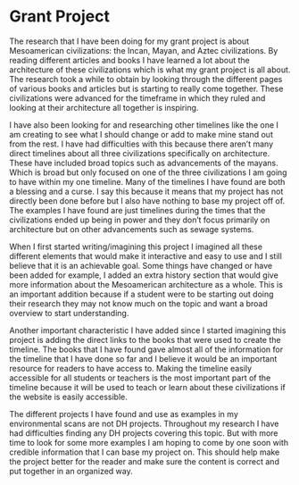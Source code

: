 # Grant Project
The research that I have been doing for my grant project is about Mesoamerican civilizations: the Incan, Mayan, and Aztec civilizations. By reading different articles and books I have learned a lot about the architecture of these civilizations which is what my grant project is all about. The research took a while to obtain by looking through the different pages of various books and articles but is starting to really come together. These civilizations were advanced for the timeframe in which they ruled and looking at their architecture all together is inspiring. 

I have also been looking for and researching other timelines like the one I am creating to see what I should change or add to make mine stand out from the rest. I have had difficulties with this because there aren’t many direct timelines about all three civilizations specifically on architecture. These have included broad topics such as advancements of the mayans. Which is broad but only focused on one of the three civilizations I am going to have within my one timeline. 
Many of the timelines I have found are both a blessing and a curse. I say this because it means that my project has not directly been done before but I also have nothing to base my project off of. The examples I have found are just timelines during the times that the civilizations ended up being in power and they don’t focus primarily on architecture but on other advancements such as sewage systems. 

When I first started writing/imagining this project I imagined all these different elements that would make it interactive and easy to use and I still believe that it is an achievable goal. Some things have changed or have been added for example, I added an extra history section that would give more information about the Mesoamerican architecture as a whole. This is an important addition because if a student were to be starting out doing their research they may not know much on the topic and want a broad overview to start understanding. 

Another important characteristic I have added since I started imagining this project is adding the direct links to the books that were used to create the timeline. The books that I have found gave almost all of  the information for the timeline that I have done so far and I believe it would be an important resource for readers to have access to. Making the timeline easily accessible for all students or teachers is the most important part of the timeline because it will be used to teach or learn about these civilizations if the website is easily accessible.

The different projects I have found and use as examples in my environmental scans are not DH projects. Throughout my research I have had difficulties finding any DH projects covering this topic. But with more time to look for some more examples I am hoping to come by one soon with credible information that I can base my project on. This should help make the project better for the reader and make sure the content is correct and put together in an organized way.
